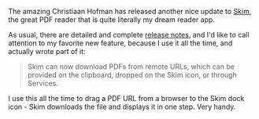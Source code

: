 <!--
.. title: Skim 0.7
.. date: 2007/08/31 19:20
.. slug: skim-07
.. link:
.. description:
.. tags: skim
-->


The amazing Christiaan Hofman has released another nice update to [Skim](http://skim-app.sourceforge.net/), the great PDF reader that is quite literally my dream reader app.

As usual, there are detailed and complete [release notes](http://sourceforge.net/project/shownotes.php?group_id=192583&release;_id=535138), and I'd like to call attention to my favorite new feature, because I use it all the time, and actually wrote part of it:

>   Skim can now download PDFs from remote URLs, which can be provided on the clipboard, dropped on the Skim icon, or through Services.

I use this all the time to drag a PDF URL from a browser to the Skim dock icon - Skim downloads the file and displays it in one step. Very handy.
